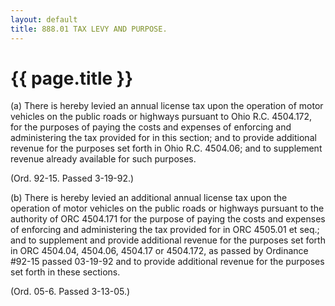 ```yaml
---
layout: default 
title: 888.01 TAX LEVY AND PURPOSE.
---
```


{{ page.title }}
================

​(a) There is hereby levied an annual license tax upon the operation of
motor vehicles on the public roads or highways pursuant to Ohio R.C.
4504.172, for the purposes of paying the costs and expenses of enforcing
and administering the tax provided for in this section; and to provide
additional revenue for the purposes set forth in Ohio R.C. 4504.06; and
to supplement revenue already available for such purposes.

(Ord. 92-15. Passed 3-19-92.)

​(b) There is hereby levied an additional annual license tax upon the
operation of motor vehicles on the public roads or highways pursuant to
the authority of ORC 4504.171 for the purpose of paying the costs and
expenses of enforcing and administering the tax provided for in ORC
4505.01 et seq.; and to supplement and provide additional revenue for
the purposes set forth in ORC 4504.04, 4504.06, 4504.17 or 4504.172, as
passed by Ordinance \#92-15 passed 03-19-92 and to provide additional
revenue for the purposes set forth in these sections.

(Ord. 05-6. Passed 3-13-05.)
